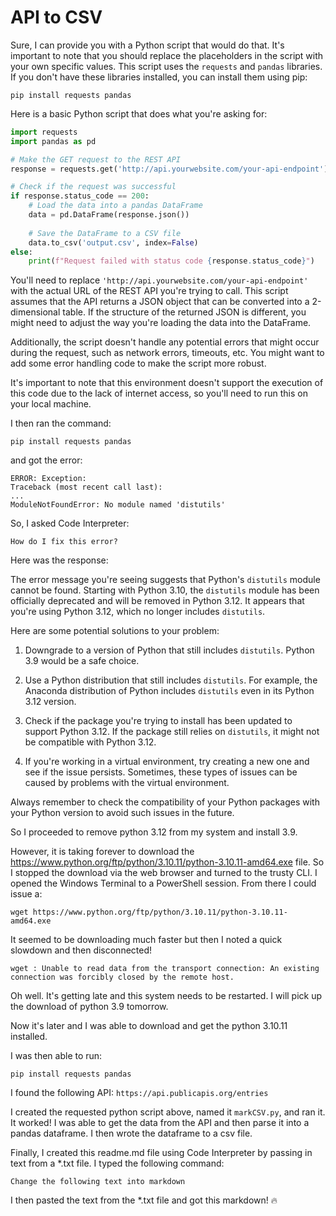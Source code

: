 # API to CSV

Sure, I can provide you with a Python script that would do that. It's important to note that you should replace the placeholders in the script with your own specific values. This script uses the `requests` and `pandas` libraries. If you don't have these libraries installed, you can install them using pip:

```shell
pip install requests pandas
```

Here is a basic Python script that does what you're asking for:

```python
import requests
import pandas as pd

# Make the GET request to the REST API
response = requests.get('http://api.yourwebsite.com/your-api-endpoint')

# Check if the request was successful
if response.status_code == 200:
    # Load the data into a pandas DataFrame
    data = pd.DataFrame(response.json())
    
    # Save the DataFrame to a CSV file
    data.to_csv('output.csv', index=False)
else:
    print(f"Request failed with status code {response.status_code}")
```

You'll need to replace `'http://api.yourwebsite.com/your-api-endpoint'` with the actual URL of the REST API you're trying to call. This script assumes that the API returns a JSON object that can be converted into a 2-dimensional table. If the structure of the returned JSON is different, you might need to adjust the way you're loading the data into the DataFrame.

Additionally, the script doesn't handle any potential errors that might occur during the request, such as network errors, timeouts, etc. You might want to add some error handling code to make the script more robust.

It's important to note that this environment doesn't support the execution of this code due to the lack of internet access, so you'll need to run this on your local machine.

I then ran the command:

```shell
pip install requests pandas
```

and got the error:

```shell
ERROR: Exception:
Traceback (most recent call last):
...
ModuleNotFoundError: No module named 'distutils'
```

So, I asked Code Interpreter:

```shell
How do I fix this error?
```

Here was the response:

The error message you're seeing suggests that Python's `distutils` module cannot be found. Starting with Python 3.10, the `distutils` module has been officially deprecated and will be removed in Python 3.12. It appears that you're using Python 3.12, which no longer includes `distutils`.

Here are some potential solutions to your problem:

1. Downgrade to a version of Python that still includes `distutils`. Python 3.9 would be a safe choice.

2. Use a Python distribution that still includes `distutils`. For example, the Anaconda distribution of Python includes `distutils` even in its Python 3.12 version.

3. Check if the package you're trying to install has been updated to support Python 3.12. If the package still relies on `distutils`, it might not be compatible with Python 3.12.

4. If you're working in a virtual environment, try creating a new one and see if the issue persists. Sometimes, these types of issues can be caused by problems with the virtual environment.

Always remember to check the compatibility of your Python packages with your Python version to avoid such issues in the future.

So I proceeded to remove python 3.12 from my system and install 3.9.

However, it is taking forever to download the https://www.python.org/ftp/python/3.10.11/python-3.10.11-amd64.exe file. So I stopped the download via the web browser and turned to the trusty CLI. I opened the Windows Terminal to a PowerShell session. From there I could issue a:

```shell
wget https://www.python.org/ftp/python/3.10.11/python-3.10.11-amd64.exe
```

It seemed to be downloading much faster but then I noted a quick slowdown and then disconnected! 

```shell
wget : Unable to read data from the transport connection: An existing connection was forcibly closed by the remote host.
```

Oh well. It's getting late and this system needs to be restarted. I will pick up the download of python 3.9 tomorrow.

Now it's later and I was able to download and get the python 3.10.11 installed. 

I was then able to run:

```shell
pip install requests pandas
```

I found the following API: `https://api.publicapis.org/entries`

I created the requested python script above, named it `markCSV.py`, and ran it. It worked! I was able to get the data from the API and then parse it into a pandas dataframe. I then wrote the dataframe to a csv file.

Finally, I created this readme.md file using Code Interpreter by passing in text from a *.txt file. I typed the following command:

```shell
Change the following text into markdown
```

I then pasted the text from the *.txt file and got this markdown! :fire:
